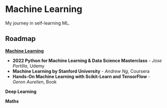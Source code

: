 # Machine Learning
My journey in self-learning ML.

## Roadmap
<ins>**Machine Learning**</ins>

- **2022 Python for Machine Learning & Data Science Masterclass** - *Jose Portilla*, Udemy
- **Machine Learning by Stanford University** - *Andrew Ng*, Coursera
- **Hands-On Machine Learning with Scikit-Learn and TensorFlow** - *Geron Aurelien*, Book

**Deep Learning**

**Maths**

